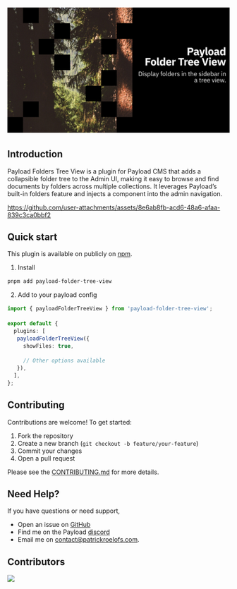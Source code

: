 # ![Payload Folders Tree View](.github/assets/github-title.png)

## Introduction

Payload Folders Tree View is a plugin for Payload CMS that adds a collapsible folder tree to the Admin UI, making it easy to browse and find documents by folders across multiple collections. It leverages Payload’s built-in folders feature and injects a component into the admin navigation.

https://github.com/user-attachments/assets/8e6ab8fb-acd6-48a6-afaa-839c3ca0bbf2

## Quick start
This plugin is available on publicly on [npm](https://www.npmjs.com/package/payload-folder-tree-view).

1) Install
```bash
pnpm add payload-folder-tree-view
```

2) Add to your payload config

```ts
import { payloadFolderTreeView } from 'payload-folder-tree-view';

export default {
  plugins: [
   payloadFolderTreeView({
     showFiles: true,

     // Other options available
   }),
  ],
};
```

## Contributing

Contributions are welcome! To get started:

1. Fork the repository
2. Create a new branch (`git checkout -b feature/your-feature`)
3. Commit your changes
4. Open a pull request

Please see the [CONTRIBUTING.md](CONTRIBUTING.md) for more details.

## Need Help?

If you have questions or need support, 
- Open an issue on [GitHub](https://github.com/payloadcms/payload-folder-tree-view/issues)
- Find me on the Payload [discord](https://discord.com/invite/r6sCXqVk3v)
- Email me on [contact@patrickroelofs.com](mailto:contact@patrickroelofs.com).

## Contributors
<img align="left" src="https://contributors-img.web.app/image?repo=patrickroelofs/payload-folder-tree-view"/>
